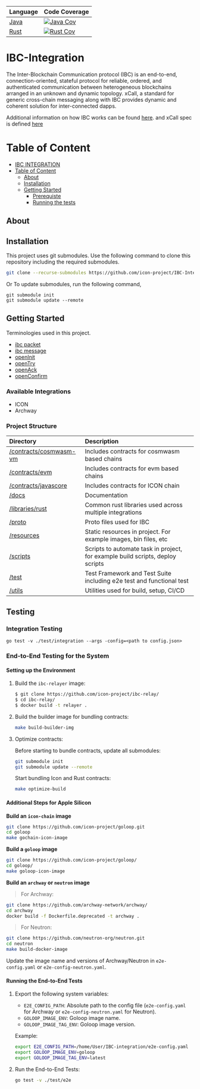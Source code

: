| Language                            | Code Coverage                                  |
| ----------------------------------- | ---------------------------------------------- |
| [Java](./contracts/javascore)       | [![Java Cov][java-cov-badge]][java-cov-link]   |
| [Rust](./contracts/cosmwasm-vm)     | [![Rust Cov][rust-cov-badge]][rust-cov-link]   |

[java-cov-link]: https://app.codecov.io/gh/icon-project/IBC-Integration/tree/main/contracts/javascore
[rust-cov-link]: https://app.codecov.io/gh/icon-project/IBC-Integration/tree/main/contracts/cosmwasm-vm
[java-cov-badge]: https://codecov.io/gh/icon-project/IBC-Integration/branch/main/graph/badge.svg?token=8KX6y8aGom&flag=java
[rust-cov-badge]: https://codecov.io/gh/icon-project/IBC-Integration/branch/main/graph/badge.svg?token=8KX6y8aGom&flag=rust

# IBC-Integration
The Inter-Blockchain Communication protocol (IBC) is an end-to-end, connection-oriented, stateful protocol for reliable, ordered, and authenticated communication between heterogeneous blockchains arranged in an unknown and dynamic topology. xCall, a standard for generic cross-chain messaging along with IBC provides dynamic and coherent solution for inter-connected dapps.

Additional information on how IBC works can be found [here](https://ibc.cosmos.network/). and xCall spec is defined [here](https://github.com/icon-project/IIPs/blob/master/IIPS/iip-52.md)

# Table of Content

- [IBC INTEGRATION](#ibc-integration)
- [Table of Content](#table-of-content)
  - [About  ](#about--)
  - [Installation  ](#installation--)
  - [Getting Started  ](#getting-started--)
    - [Prerequiste](#prerequiste)
    - [Running the tests](#testing)

## About <a name = "about"> </a>

## Installation <a name = "installation"> </a>
This project uses git submodules. Use the following command to clone this repository including the required submodules. 
```sh
git clone --recurse-submodules https://github.com/icon-project/IBC-Integration
```
Or To update submodules, run the following command,
```
git submodule init
git submodule update --remote
```

## Getting Started <a name = "getting_started"> </a>

Terminologies used in this project.
  
- [ibc packet](./docs/terminologies/ibc_terminologies.md)
- [ibc message](./docs/terminologies/ibc_terminologies.md)
- [openInit](./docs/terminologies/ibc_terminologies.md)
- [openTry](./docs/terminologies/ibc_terminologies.md)
- [openAck](./docs/terminologies/ibc_terminologies.md)
- [openConfirm](./docs/terminologies/ibc_terminologies.md)

### Available Integrations
- ICON
- Archway

### Project Structure
| Directory | Description                                                                   |
|:----------|:------------------------------------------------------------------------------|
| [/contracts/cosmwasm-vm](./contracts/cosmwasm-vm) | Includes contracts for cosmwasm based chains                                  |
| [/contracts/evm](./contracts/evm) | Includes contracts for evm based chains                                       |
| [/contracts/javascore](./contracts/javascore) | Includes contracts for ICON chain                                             |
| [/docs](./docs) | Documentation                                                                 |
| [/libraries/rust](./libraries/rust) | Common rust libraries used across multiple integrations                       |
| [/proto](./proto) | Proto files used for IBC                                                      |
| [/resources](./resources) | Static resources in project. For example images, bin files, etc               |
| [/scripts](./scripts) | Scripts to automate task in project, for example build scripts, deploy scripts|
| [/test](./test) | Test Framework and Test Suite including e2e test and functional test          |
| [/utils](./utils) | Utilities used for build, setup, CI/CD                                        |

## Testing <a name = "testing"> </a>

### Integration Testing

```
go test -v ./test/integration --args -config=<path to config.json>
```


### End-to-End Testing for the System

#### Setting up the Environment

1. Build the `ibc-relayer` image:

   ```bash
   $ git clone https://github.com/icon-project/ibc-relay/
   $ cd ibc-relay/
   $ docker build -t relayer .
   ```

2. Build the builder image for bundling contracts:

   ```bash
   make build-builder-img
   ```

3. Optimize contracts:

   Before starting to bundle contracts, update all submodules:

   ```bash
   git submodule init
   git submodule update --remote
   ```

   Start bundling Icon and Rust contracts:

   ```bash
   make optimize-build
   ```

#### Additional Steps for Apple Silicon

**Build an `icon-chain` image**

```bash
git clone https://github.com/icon-project/goloop.git
cd goloop
make gochain-icon-image
``` 

**Build a `goloop` image**

```bash
git clone https://github.com/icon-project/goloop/
cd goloop/ 
make goloop-icon-image
```

**Build an `archway` or `neutron` image**

> For Archway:

```bash
git clone https://github.com/archway-network/archway/
cd archway
docker build -f Dockerfile.deprecated -t archway .
```

> For Neutron:

```bash
git clone https://github.com/neutron-org/neutron.git
cd neutron
make build-docker-image
```

Update the image name and versions of Archway/Neutron in `e2e-config.yaml` or `e2e-config-neutron.yaml`.

#### Running the End-to-End Tests

1. Export the following system variables:

    - `E2E_CONFIG_PATH`: Absolute path to the config file (`e2e-config.yaml` for Archway or `e2e-config-neutron.yaml` for Neutron).
    - `GOLOOP_IMAGE_ENV`: Goloop image name.
    - `GOLOOP_IMAGE_TAG_ENV`: Goloop image version.

   Example:

   ```bash
   export E2E_CONFIG_PATH=/home/User/IBC-integration/e2e-config.yaml
   export GOLOOP_IMAGE_ENV=goloop
   export GOLOOP_IMAGE_TAG_ENV=latest
   ```

2. Run the End-to-End Tests:

   ```bash
   go test -v ./test/e2e
   ```
   